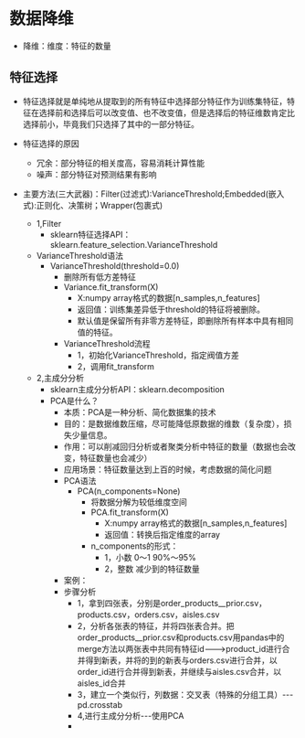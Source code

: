 # 数据降维
- 降维：维度：特征的数量

## 特征选择
- 特征选择就是单纯地从提取到的所有特征中选择部分特征作为训练集特征，特征在选择前和选择后可以改变值、也不改变值，但是选择后的特征维数肯定比选择前小，毕竟我们只选择了其中的一部分特征。
- 特征选择的原因
	- 冗余：部分特征的相关度高，容易消耗计算性能
	- 噪声：部分特征对预测结果有影响

- 主要方法(三大武器)：Filter(过滤式):VarianceThreshold;Embedded(嵌入式):正则化、决策树；Wrapper(包裹式)
	- 1,Filter
		- sklearn特征选择API：sklearn.feature_selection.VarianceThreshold
	- VarianceThreshold语法
		- VarianceThreshold(threshold=0.0)
			- 删除所有低方差特征
			- Variance.fit_transform(X)
				- X:numpy array格式的数据[n_samples,n_features]
				- 返回值：训练集差异低于threshold的特征将被删除。
				- 默认值是保留所有非零方差特征，即删除所有样本中具有相同值的特征。
			- VarianceThreshold流程
				- 1，初始化VarianceThreshold，指定阀值方差
				- 2，调用fit_transform
	- 2,主成分分析
		- sklearn主成分分析API：sklearn.decomposition
		- PCA是什么？
			- 本质：PCA是一种分析、简化数据集的技术
			- 目的：是数据维数压缩，尽可能降低原数据的维数（复杂度），损失少量信息。
			- 作用：可以削减回归分析或者聚类分析中特征的数量（数据也会改变，特征数量也会减少）
			- 应用场景：特征数量达到上百的时候，考虑数据的简化问题
			- PCA语法
				- PCA(n_components=None)
					- 将数据分解为较低维度空间
					- PCA.fit_transform(X)
						- X:numpy array格式的数据[n_samples,n_features]
						- 返回值：转换后指定维度的array
					- n_components的形式：
						- 1，小数 0～1 90%～95%
						- 2，整数 减少到的特征数量
			- 案例：
			- 步骤分析	
				- 1，拿到四张表，分别是order_products__prior.csv，products.csv，orders.csv，aisles.csv
				- 2，分析各张表的特征，并将四张表合并。把order_products__prior.csv和products.csv用pandas中的merge方法以两张表中共同有特征id--->product_id进行合并得到新表，并将的到的新表与orders.csv进行合并，以order_id进行合并得到新表，并继续与aisles.csv合并，以aisles_id合并
				- 3，建立一个类似行，列数据：交叉表（特殊的分组工具）--- pd.crosstab
				- 4,进行主成分分析---使用PCA
				- 
		